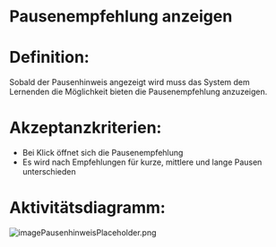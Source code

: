 # Pausenempfehlung anzeigen 


# Definition:

Sobald der Pausenhinweis angezeigt wird muss das System dem Lernenden die Möglichkeit bieten die Pausenempfehlung anzuzeigen.

# Akzeptanzkriterien:

- Bei Klick öffnet sich die Pausenempfehlung
- Es wird nach Empfehlungen für kurze, mittlere und lange Pausen unterschieden

# Aktivitätsdiagramm:
![imagePausenhinweisPlaceholder.png](imagePausenhinweisPlaceholder.png)

